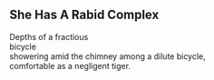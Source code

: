 She Has A Rabid Complex
-----------------------
Depths of a fractious  
bicycle  
showering amid the chimney among a dilute bicycle,  
comfortable as a negligent tiger.  
